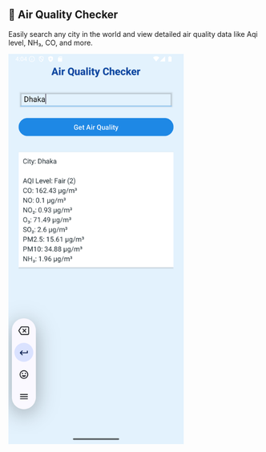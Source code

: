 ## 📱 Air Quality Checker

Easily search any city in the world and view detailed air quality data like Aqi level, NH₃, CO, and more.

<img src="https://raw.githubusercontent.com/amitroy257/AirQualityChecker/master/Screenshot_20250425_160457.png" alt="App Screenshot" width="350"/>
